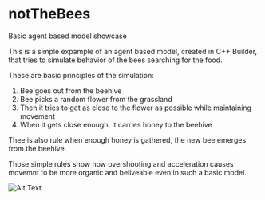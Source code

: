 # notTheBees
Basic agent based model showcase

  This is a simple expample of an agent based model, created in C++ Builder, that tries to simulate behavior of the bees searching for the food.
  
  These are basic principles of the simulation:
  1. Bee goes out from the beehive
  2. Bee picks a random flower from the grassland
  3. Then it tries to get as close to the flower as possible while maintaining movement
  4. When it gets close enough, it carries honey to the beehive

Thee is also rule when enough honey is gathered, the new bee emerges from the beehive.

Those simple rules show how overshooting and acceleration causes movemnt to be more organic and beliveable even in such a basic model.

![Alt Text](https://media.giphy.com/media/l2FCoN4s91LLND7bwr/giphy.gif)
